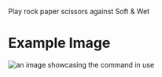 Play rock paper scissors against Soft & Wet

# Example Image

![an image showcasing the command in use](/static/images/commands/fun/janken.png)